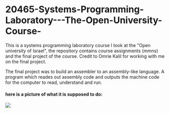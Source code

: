 # 20465-Systems-Programming-Laboratory---The-Open-University-Course-
This is a systems programming laboratory course I took at the "Open university of Israel", the repository contains course assignments (mmns) and the final project of the course. Credit to Omrie Kalil for working with me on the final project.

The final project was to build an assembler to an assembly-like language. A program which reades out assembly code and outputs the machine code for the computer to read, understand and run.
 
#### here is a picture of what it is supposed to do:
![](https://github.com/idogut3/20465-Systems-Programming-Laboratory-The-Open-University-Course/blob/main/images/asembler_picture1.png)
